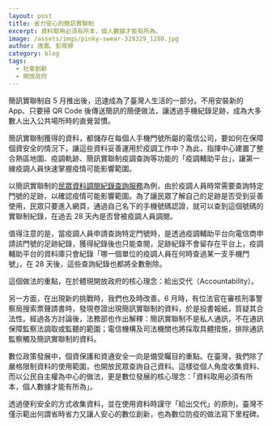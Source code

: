 ```yaml
---
layout: post
title: 省力安心的簡訊實聯制
excerpt: 資料取用必須有所本，個人數據才能有所為。
image: /assets/imgs/pinky-swear-329329_1280.jpg
author: 唐鳳、彭筱婷
category: blog
tags: 
  - 社會創新
  - 開放政府
---
```


簡訊實聯制自 5 月推出後，迅速成為了臺灣人生活的一部分。不用安裝新的 App、只要掃 QR Code 後傳送簡訊的簡便做法，讓透過手機紀錄足跡，成為大多數人出入公共場所時的直覺習慣。

簡訊實聯制獲得的資料，都儲存在每個人手機門號所屬的電信公司，要如何在保障個資安全的情況下，讓這些資料妥善運用於疫調工作中？為此，指揮中心建置了整合熱區地圖、疫調軌跡、簡訊實聯制疫調查詢等功能的「疫調輔助平台」，讓第一線疫調人員快速掌握疫情可能影響範圍。

以簡訊實聯制的[民眾資料調閱紀錄查詢服務](https://sms.1922.gov.tw)為例，由於疫調人員時常需要查詢特定門號的足跡，以確認疫情可能影響範圍。為了讓民眾了解自己的足跡是否受到妥善使用，民眾只要進入網頁，通過自己名下的手機號碼認證，就可以查到這個號碼的實聯制紀錄，在過去 28 天內是否曾被疫調人員調閱。

值得注意的是，當疫調人員申請查詢特定門號時，是透過疫調輔助平台向電信商申請該門號的足跡紀錄，獲得紀錄後也只能查閱，足跡紀錄不會留存在平台上，疫調輔助平台的資料庫只會紀錄「哪一個單位的疫調人員在何時查過某一支手機門號」，在 28 天後，這些查詢紀錄也都將全數刪除。

這個做法的重點，在於體現開放政府的核心理念：給出交代（Accountability）。

另一方面，在出現新的挑戰時，我們也及時改善。6 月時，有位法官在審核刑事警察局搜索票聲請書時，發現卷證出現簡訊實聯制的資料，於是投書報紙，質疑其合法性。經過各方討論後，法務部也作出解釋：簡訊實聯制不是私人通訊，不在通訊保障監察法調取或監聽的範圍；電信機構及司法機關也將採取具體措施，排除通訊監察觸及簡訊實聯制的資料。

數位政策發展中，個資保護和資通安全一向是備受矚目的重點。在臺灣，我們除了嚴格限制資料的使用範圍，也開放民眾查詢自己資料。這樣從個人角度收集資料、而以公民自主權為中心的做法，更是數位發展的核心理念：「資料取用必須有所本，個人數據才能有所為」。

透過便利安全的方式收集資料，並在使用資料時謹守「給出交代」的原則，臺灣不僅示範出何謂省時省力又讓人安心的數位創新，也為數位防疫的做法寫下里程碑。
